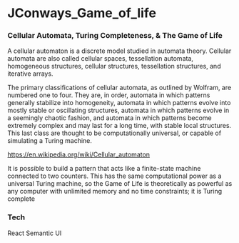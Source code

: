 # JConways_Game_of_life

### Cellular Automata, Turing Completeness, & The Game of Life
A cellular automaton is a discrete model studied in automata theory. Cellular automata are also called cellular spaces, tessellation automata, homogeneous structures, cellular structures, tessellation structures, and iterative arrays.

The primary classifications of cellular automata, as outlined by Wolfram, are numbered one to four. They are, in order, automata in which patterns generally stabilize into homogeneity, automata in which patterns evolve into mostly stable or oscillating structures, automata in which patterns evolve in a seemingly chaotic fashion, and automata in which patterns become extremely complex and may last for a long time, with stable local structures. This last class are thought to be computationally universal, or capable of simulating a Turing machine.

https://en.wikipedia.org/wiki/Cellular_automaton

It is possible to build a pattern that acts like a finite-state machine connected to two counters. This has the same computational power as a universal Turing machine, so the Game of Life is theoretically as powerful as any computer with unlimited memory and no time constraints; it is Turing complete

### Tech
React
Semantic UI